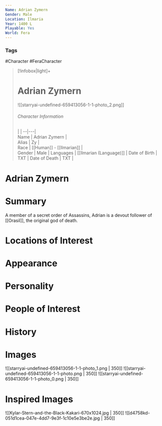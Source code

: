 ```yaml
---
Name: Adrian Zymern
Gender: Male
Location: Ilmaria
Year: 1400 L
Playable: Yes
World: Fera
---
```


### Tags
#Character #FeraCharacter

> [!infobox|light]+  
> # Adrian Zymern  
> ![[starryai-undefined-659413056-1-1-photo_2.png]]
> ###### Character Information
>  |   |
> --|---|  
> Name | Adrian Zymern |  
> Alias | Zy |  
> Race | [[Human]] - [[Ilmarian]] |  
> Gender | Male |
> Languages | [[Ilmarian (Language)]] |
> Date of Birth | TXT |
> Date of Death | TXT |

# Adrian Zymern

# Summary
A member of a secret order of Assassins, Adrian is a devout follower of [[Orasil]], the original god of death.

# Locations of Interest

# Appearance

# Personality

# People of Interest

# History

# Images
![[starryai-undefined-659413056-1-1-photo_1.png | 350]]
![[starryai-undefined-659413056-1-1-photo.png | 350]]
![[starryai-undefined-659413056-1-1-photo_0.png | 350]]

# Inspired Images
![[Kylar-Stern-and-the-Black-Kakari-670x1024.jpg | 350]]
![[d4758kd-051d1cea-047e-4dd7-9e3f-1c10e5e3be2e.jpg | 350]]
